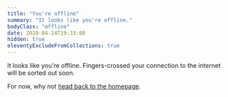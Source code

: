 ```yaml
---
title: "You're offline"
summary: "It looks like you're offline."
bodyClass: "offline"
date: 2020-04-24T19:33:00
hidden: true
eleventyExcludeFromCollections: true
---
```


It looks like you're offline. Fingers-crossed your connection to the internet will be sorted out soon.

For now, why not <a href="{{ '/' | url }}">head back to the homepage</a>.
